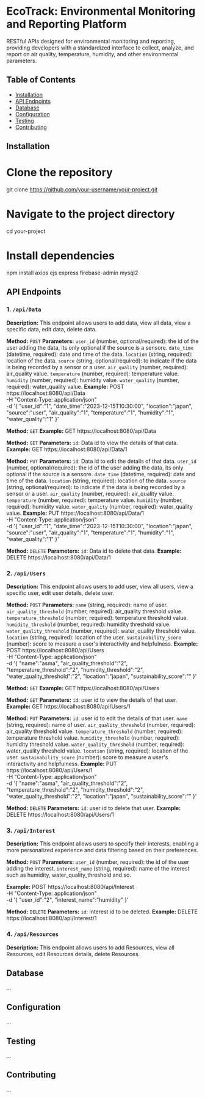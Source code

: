 # EcoTrack: Environmental Monitoring and Reporting Platform

RESTful APIs designed for environmental monitoring and reporting, providing developers with a standardized interface to collect, analyze, and report on air quality, temperature, humidity, and other environmental parameters.

## Table of Contents

- [Installation](#installation)
- [API Endpoints](#api-endpoints)
- [Database](#database)
- [Configuration](#configuration)
- [Testing](#testing)
- [Contributing](#contributing)

## Installation

# Clone the repository
git clone https://github.com/your-username/your-project.git

# Navigate to the project directory
cd your-project

# Install dependencies
npm install axios ejs express firebase-admin mysql2
<!-- ............................................................... -->

## API Endpoints

### 1. `/api/Data`

**Description:**
This endpoint allows users to add data, view all data, view a specific data, edit data, delete data.

<!-- ............................................ -->
**Method:** `POST`
**Parameters:**
`user_id` (number, optional/required): the id of the user adding the data, its only optional if the source is a sensore.
`date_time` (datetime, required): date and time of the data.
`location` (string, required): location of the data.
`source` (string, optional/required): to indicate if the data is being recorded by a sensor or a user.
`air_quality` (number, required): air_quality value.
`temperature` (number, required): temperature value.
`humidity` (number, required): humidity value.
`water_quality` (number, required): water_quality value.
**Example:**
POST https://localhost:8080/api/Data \
  -H "Content-Type: application/json" \
  -d '{
    "user_id":"1",
    "date_time":"2023-12-15T10:30:00",
    "location":"japan",
    "source":"user",
    "air_quality":"1",
    "temperature":"1",
    "humidity":"1",
    "water_quality":"1"
}'
<!-- ............................................ -->

**Method:** `GET`
**Example:**
GET https://localhost:8080/api/Data
<!-- ............................................ -->

**Method:** `GET`
**Parameters:**
`id`: Data id to view the details of that data.
**Example:**
GET https://localhost:8080/api/Data/1
<!-- ............................................ -->

**Method:** `PUT`
**Parameters:**
`id`: Data id to edit the details of that data.
`user_id` (number, optional/required): the id of the user adding the data, its only optional if the source is a sensore.
`date_time` (datetime, required): date and time of the data.
`location` (string, required): location of the data.
`source` (string, optional/required): to indicate if the data is being recorded by a sensor or a user.
`air_quality` (number, required): air_quality value.
`temperature` (number, required): temperature value.
`humidity` (number, required): humidity value.
`water_quality` (number, required): water_quality value.
**Example:**
PUT https://localhost:8080/api/Data/1 \
  -H "Content-Type: application/json" \
  -d '{
    "user_id":"1",
    "date_time":"2023-12-15T10:30:00",
    "location":"japan",
    "source":"user",
    "air_quality":"1",
    "temperature":"1",
    "humidity":"1",
    "water_quality":"1"
}'
<!-- ............................................ -->

**Method:** `DELETE`
**Parameters:**
`id`: Data id to delete that data.
**Example:**
DELETE https://localhost:8080/api/Data/1
<!-- ............................................ -->

<!-- ............................................................... -->
### 2. `/api/Users`

**Description:**
This endpoint allows users to add user, view all users, view a specific user, edit user details, delete user.
<!-- ............................................ -->

**Method:** `POST`
**Parameters:**
`name` (string, required): name of user.
`air_quality_threshold` (number, required): air_quality threshold value.
`temperature_threshold` (number, required): temperature threshold value.
`humidity_threshold` (number, required): humidity threshold value.
`water_quality_threshold` (number, required): water_quality threshold value.
`location` (string, required): location of the user.
`sustainability_score` (number): score to measure a user's interactivity and helpfulness.
**Example:**
POST https://localhost:8080/api/Users \
  -H "Content-Type: application/json" \
  -d '{
    "name":"asma",
    "air_quality_threshold":"2",
    "temperature_threshold":"2",
    "humidity_threshold":"2",
    "water_quality_threshold":"2",
    "location":"japan",
    "sustainability_score":""
}'
<!-- ............................................ -->

**Method:** `GET`
**Example:**
GET https://localhost:8080/api/Users
<!-- ............................................ -->

**Method:** `GET`
**Parameters:**
`id`: user id to view the details of that user.
**Example:**
GET https://localhost:8080/api/Users/1
<!-- ............................................ -->


**Method:** `PUT`
**Parameters:**
`id`: user id to edit the details of that user.
`name` (string, required): name of user.
`air_quality_threshold` (number, required): air_quality threshold value.
`temperature_threshold` (number, required): temperature threshold value.
`humidity_threshold` (number, required): humidity threshold value.
`water_quality_threshold` (number, required): water_quality threshold value.
`location` (string, required): location of the user.
`sustainability_score` (number): score to measure a user's interactivity and helpfulness.
**Example:**
PUT https://localhost:8080/api/Users/1 \
  -H "Content-Type: application/json" \
  -d '{
    "name":"asma",
    "air_quality_threshold":"2",
    "temperature_threshold":"2",
    "humidity_threshold":"2",
    "water_quality_threshold":"2",
    "location":"japan",
    "sustainability_score":""
}'
<!-- ............................................ -->

**Method:** `DELETE`
**Parameters:**
`id`: user id to delete that user.
**Example:**
DELETE https://localhost:8080/api/Users/1
<!-- ............................................ -->

<!-- ............................................................... -->
### 3. `/api/Interest`

**Description:**
This endpoint allows users to specify their interests, enabling a more personalized experience and data filtering based on their preferences.
<!-- ............................................ -->

**Method:** `POST`
**Parameters:**
`user_id` (number, required): the id of the user adding the interest.
`interest_name` (string, required): name of the interest such as humidity, water_quality_threshold and so.

**Example:**
POST https://localhost:8080/api/Interest \
  -H "Content-Type: application/json" \
  -d '{
    "user_id":"2", 
    "interest_name":"humidity"
}'
<!-- ............................................ -->

**Method:** `DELETE`
**Parameters:**
`id`: interest id to be deleted.
**Example:**
DELETE https://localhost:8080/api/Interest/1
<!-- ............................................ -->

<!-- ............................................................... -->

### 4. `/api/Resources`

**Description:**
This endpoint allows users to add Resources, view all Resources, edit Resources details, delete Resources.
<!-- ............................................ -->




## Database

...

## Configuration

...

## Testing

...

## Contributing

...

